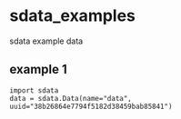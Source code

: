 # sdata_examples
sdata example data

## example 1

    import sdata
    data = sdata.Data(name="data", uuid="38b26864e7794f5182d38459bab85841")
